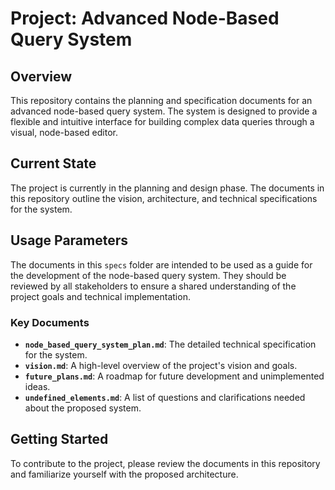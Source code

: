 # Project: Advanced Node-Based Query System

## Overview

This repository contains the planning and specification documents for an advanced node-based query system. The system is designed to provide a flexible and intuitive interface for building complex data queries through a visual, node-based editor.

## Current State

The project is currently in the planning and design phase. The documents in this repository outline the vision, architecture, and technical specifications for the system.

## Usage Parameters

The documents in this `specs` folder are intended to be used as a guide for the development of the node-based query system. They should be reviewed by all stakeholders to ensure a shared understanding of the project goals and technical implementation.

### Key Documents

*   **`node_based_query_system_plan.md`**: The detailed technical specification for the system.
*   **`vision.md`**: A high-level overview of the project's vision and goals.
*   **`future_plans.md`**: A roadmap for future development and unimplemented ideas.
*   **`undefined_elements.md`**: A list of questions and clarifications needed about the proposed system.

## Getting Started

To contribute to the project, please review the documents in this repository and familiarize yourself with the proposed architecture.